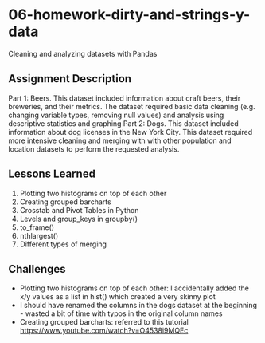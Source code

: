 # 06-homework-dirty-and-strings-y-data
 Cleaning and analyzing datasets with Pandas

## Assignment Description
Part 1: Beers. This dataset included information about craft beers, their breweries, and their metrics. The dataset required basic data cleaning (e.g. changing variable types, removing null values) and analysis using descriptive statistics and graphing
Part 2: Dogs. This dataset included information about dog licenses in the New York City. This dataset required more intensive cleaning and merging with with other population and location datasets to perform the requested analysis. 
## Lessons Learned
1. Plotting two histograms on top of each other
2. Creating grouped barcharts
3. Crosstab and Pivot Tables in Python
4. Levels and group_keys in groupby()
5. to_frame()
6. nthlargest()
7. Different types of merging 
## Challenges
- Plotting two histograms on top of each other: I accidentally added the x/y values as a list in hist() which created a very skinny plot
- I should have renamed the columns in the dogs dataset at the beginning - wasted a bit of time with typos in the original column names
- Creating grouped barcharts: referred to this tutorial https://www.youtube.com/watch?v=O4538i9MQEc 

